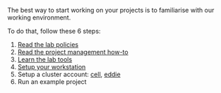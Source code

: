 The best way to start working on your projects is to familiarise with our working environment.

To do that, follow these 6 steps:

1. [Read the lab policies](lab-policies)
2. [Read the project management how-to](project-management)
3. [Learn the lab tools](technical-training)
4. [Setup your workstation](workstation-setup)
5. Setup a cluster account: [cell](cell-cluster), [eddie](eddie-cluster)
6. Run an example project
